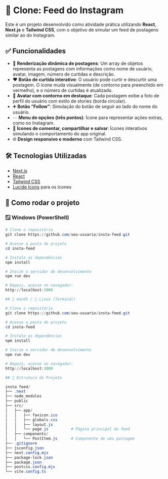 # 📸 Clone: Feed do Instagram

Este é um projeto desenvolvido como atividade prática utilizando **React**, **Next.js** e **Tailwind CSS**, com o objetivo de simular um feed de postagens similar ao do Instagram.

## ✅ Funcionalidades

- 🔄 **Renderização dinâmica de postagens**: Um array de objetos representa as postagens com informações como nome de usuário, avatar, imagem, número de curtidas e descrição.
- ❤️ **Botão de curtida interativo**: O usuário pode curtir e descurtir uma postagem. O ícone muda visualmente (de contorno para preenchido em vermelho), e o número de curtidas é atualizado.
- 👤 **Avatar com contorno em destaque**: Cada postagem exibe a foto de perfil do usuário com estilo de stories (borda circular).
- ➕ **Botão “Follow”**: Simulação do botão de seguir ao lado do nome do usuário.
- ⋯ **Menu de opções (três pontos)**: Ícone para representar ações extras, como no Instagram.
- 💬 **Ícones de comentar, compartilhar e salvar**: Ícones interativos simulando o comportamento do app original.
- 🌐 **Design responsivo e moderno** com Tailwind CSS.

## 🛠 Tecnologias Utilizadas

- [Next.js](https://nextjs.org/)
- [React](https://reactjs.org/)
- [Tailwind CSS](https://tailwindcss.com/)
- [Lucide Icons](https://lucide.dev/) para os ícones

## 🚀 Como rodar o projeto

### 🪟 Windows (PowerShell)

```powershell
# Clone o repositório
git clone https://github.com/seu-usuario/insta-feed.git

# Acesse a pasta do projeto
cd insta-feed

# Instale as dependências
npm install

# Inicie o servidor de desenvolvimento
npm run dev

# Depois, acesse no navegador: 
http://localhost:3000

## 🍎 macOS / 🐧 Linux (Terminal)

# Clone o repositório
git clone https://github.com/seu-usuario/insta-feed.git

# Acesse a pasta do projeto
cd insta-feed

# Instale as dependências
npm install

# Inicie o servidor de desenvolvimento
npm run dev

# Depois, acesse no navegador: 
http://localhost:3000

## 📂 Estrutura do Projeto

insta feed/
├── .next
├── node_modules
├── public
├── src/
│   ├── app/
│   │   ├── favicon.ico
│   │   ├── globals.css
│   │   ├── layout.js
│   │   └── page.js          # Página principal do feed
│   ├── components/
│   │   └── PostItem.js      # Componente de uma postagem
├── .gitignore
├── jsconfig.json
├── next.config.mjs
├── package-lock.json
├── package.json
├── postcss.config.mjs
└── vite.config.ts
